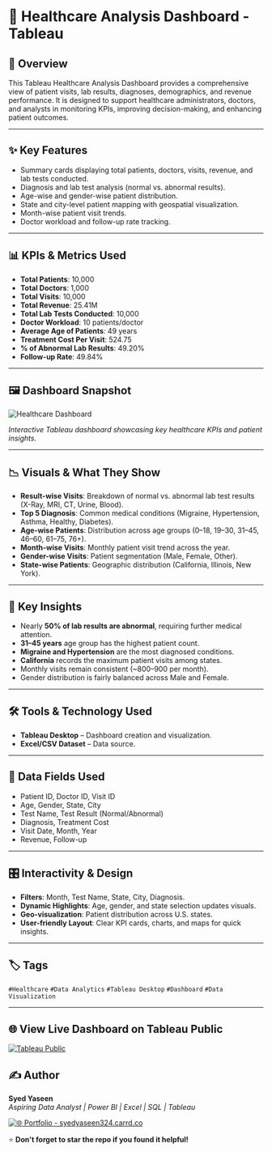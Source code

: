 # 🏥 Healthcare Analysis Dashboard - Tableau

## 📌 Overview

This Tableau Healthcare Analysis Dashboard provides a comprehensive view of patient visits, lab results, diagnoses, demographics, and revenue performance. It is designed to support healthcare administrators, doctors, and analysts in monitoring KPIs, improving decision-making, and enhancing patient outcomes.

---

## ✨ Key Features

* Summary cards displaying total patients, doctors, visits, revenue, and lab tests conducted.
* Diagnosis and lab test analysis (normal vs. abnormal results).
* Age-wise and gender-wise patient distribution.
* State and city-level patient mapping with geospatial visualization.
* Month-wise patient visit trends.
* Doctor workload and follow-up rate tracking.

---

## 📊 KPIs & Metrics Used

* **Total Patients**: 10,000
* **Total Doctors**: 1,000
* **Total Visits**: 10,000
* **Total Revenue**: 25.41M
* **Total Lab Tests Conducted**: 10,000
* **Doctor Workload**: 10 patients/doctor
* **Average Age of Patients**: 49 years
* **Treatment Cost Per Visit**: 524.75
* **% of Abnormal Lab Results**: 49.20%
* **Follow-up Rate**: 49.84%

---

## 🖼️ Dashboard Snapshot

![Healthcare Dashboard](./Healthcare_Dashboard.JPG)

*Interactive Tableau dashboard showcasing key healthcare KPIs and patient insights.*

---

## 📉 Visuals & What They Show

* **Result-wise Visits**: Breakdown of normal vs. abnormal lab test results (X-Ray, MRI, CT, Urine, Blood).
* **Top 5 Diagnosis**: Common medical conditions (Migraine, Hypertension, Asthma, Healthy, Diabetes).
* **Age-wise Patients**: Distribution across age groups (0–18, 19–30, 31–45, 46–60, 61–75, 76+).
* **Month-wise Visits**: Monthly patient visit trend across the year.
* **Gender-wise Visits**: Patient segmentation (Male, Female, Other).
* **State-wise Patients**: Geographic distribution (California, Illinois, New York).

---

## 🔑 Key Insights

* Nearly **50% of lab results are abnormal**, requiring further medical attention.
* **31–45 years** age group has the highest patient count.
* **Migraine and Hypertension** are the most diagnosed conditions.
* **California** records the maximum patient visits among states.
* Monthly visits remain consistent (\~800–900 per month).
* Gender distribution is fairly balanced across Male and Female.

---

## 🛠️ Tools & Technology Used

* **Tableau Desktop** – Dashboard creation and visualization.
* **Excel/CSV Dataset** – Data source.

---

## 📂 Data Fields Used

* Patient ID, Doctor ID, Visit ID
* Age, Gender, State, City
* Test Name, Test Result (Normal/Abnormal)
* Diagnosis, Treatment Cost
* Visit Date, Month, Year
* Revenue, Follow-up

---

## 🎛️ Interactivity & Design

* **Filters**: Month, Test Name, State, City, Diagnosis.
* **Dynamic Highlights**: Age, gender, and state selection updates visuals.
* **Geo-visualization**: Patient distribution across U.S. states.
* **User-friendly Layout**: Clear KPI cards, charts, and maps for quick insights.

---

## 🏷️ Tags

`#Healthcare` `#Data Analytics` `#Tableau Desktop` `#Dashboard` `#Data Visualization`

---

## 🌐 View Live Dashboard on Tableau Public

[![Tableau Public](https://img.shields.io/badge/View_on-Tableau_Public-blue?logo=tableau&logoColor=white&style=for-the-badge)](https://public.tableau.com/app/profile/syed.yaseen1131/viz/Health_Care_Dashboard)


## ✍️ Author

**Syed Yaseen**  
*Aspiring Data Analyst | Power BI | Excel | SQL | Tableau*

[![🌐 Portfolio - syedyaseen324.carrd.co](https://img.shields.io/badge/Visit-My%20Portfolio-blue?style=for-the-badge&logo=internet-explorer)](https://syedyaseen324.carrd.co/)

⭐ **Don't forget to star the repo if you found it helpful!**

